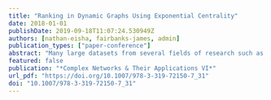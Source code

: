 ```yaml
---
title: "Ranking in Dynamic Graphs Using Exponential Centrality"
date: 2018-01-01
publishDate: 2019-09-18T11:07:24.530949Z
authors: [nathan-eisha, fairbanks-james, admin]
publication_types: ["paper-conference"]
abstract: "Many large datasets from several fields of research such as biology or society can be represented as graphs. Additionally in many real applications, data is constantly being produced, leading to the notion of dynamic graphs. A heavily studied problem is identification of the most important vertices in a graph. This can be done using centrality measures, where a centrality metric computes a numerical value for each vertex in the graph. In this work we focus on centrality scores obtained from the computation of the matrix exponential. Specifically, we present a new dynamic algorithm for updating exponential centrality-based values of vertices in evolving graphs. We show that our method is faster than pure static recomputation, obtaining about 16$$backslashtimes $$×speedup in real-world networks while maintaining a high quality of recall of the top ranked vertices in graphs. Moreover, we do not see a deterioration of the quality of our algorithm over time as more data is inserted into the graph."
featured: false
publication: "*Complex Networks & Their Applications VI*"
url_pdf: "https://doi.org/10.1007/978-3-319-72150-7_31"
doi: "10.1007/978-3-319-72150-7_31"
---
```


